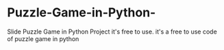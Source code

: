 # Puzzle-Game-in-Python-
Slide Puzzle Game in Python Project it's free to use. 
it's a free to use code of puzzle game in python 
